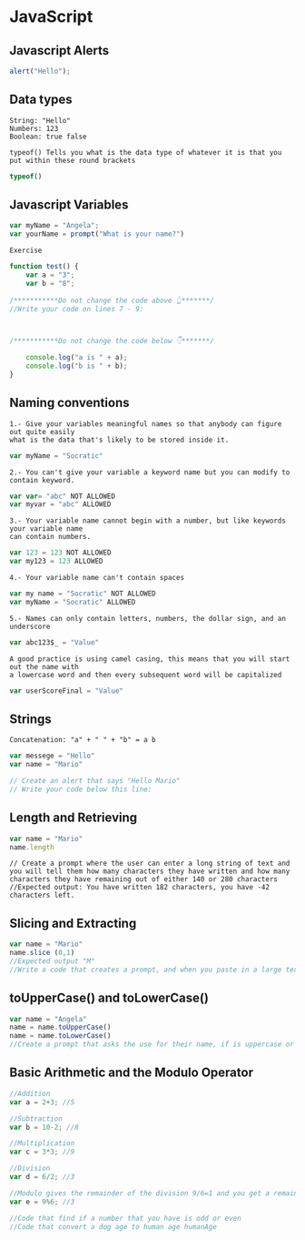 # JavaScript

## Javascript Alerts
```javascript
alert("Hello");
```

## Data types
```
String: "Hello"
Numbers: 123
Boolean: true false
```
```
typeof() Tells you what is the data type of whatever it is that you put within these round brackets
```
```javascript
typeof()
```

## Javascript Variables
```javascript
var myName = "Angela";
var yourName = prompt("What is your name?")
```
```
Exercise
```
```javascript
function test() {
    var a = "3";
    var b = "8";
    
/***********Do not change the code above 👆*******/
//Write your code on lines 7 - 9:



/***********Do not change the code below 👇*******/

    console.log("a is " + a);
    console.log("b is " + b);
}
```

## Naming conventions
```
1.- Give your variables meaningful names so that anybody can figure out quite easily
what is the data that's likely to be stored inside it.
```
```javascript
var myName = "Socratic"
```
```
2.- You can't give your variable a keyword name but you can modify to contain keyword.
```
```javascript
var var= "abc" NOT ALLOWED
var myvar = "abc" ALLOWED
```
```
3.- Your variable name cannot begin with a number, but like keywords your variable name
can contain numbers.
```
```javascript
var 123 = 123 NOT ALLOWED
var my123 = 123 ALLOWED
```
```
4.- Your variable name can't contain spaces
```
```javascript
var my name = "Socratic" NOT ALLOWED
var myName = "Socratic" ALLOWED
```
```
5.- Names can only contain letters, numbers, the dollar sign, and an underscore
```
```javascript
var abc123$_ = "Value"
```
```
A good practice is using camel casing, this means that you will start out the name with
a lowercase word and then every subsequent word will be capitalized
```
```javascript
var userScoreFinal = "Value"
```

## Strings
```
Concatenation: "a" + " " + "b" = a b
```
```javascript
var messege = "Hello"
var name = "Mario"

// Create an alert that says "Hello Mario"
// Write your code below this line:
```

## Length and Retrieving
```javascript
var name = "Mario"
name.length
```
```
// Create a prompt where the user can enter a long string of text and you will tell them how many characters they have written and how many characters they have remaining out of either 140 or 280 characters
//Expected output: You have written 182 characters, you have -42 characters left.
```

## Slicing and Extracting
```javascript
var name = "Mario"
name.slice (0,1)
//Expected output "M"
//Write a code that creates a prompt, and when you paste in a large text it should give you an alert that cuts your text down to only 140 characters.
```

## toUpperCase() and toLowerCase()
```javascript
var name = "Angela"
name = name.toUpperCase()
name = name.toLowerCase()
//Create a prompt that asks the use for their name, if is uppercase or lowercase, send them an alert that says "Hello, Name", the "Name" must be capitalized but only for the first character and non of the rest of the characters
```

## Basic Arithmetic and the Modulo Operator
```javascript
//Addition
var a = 2+3; //5

//Subtraction
var b = 10-2; //8

//Multiplication
var c = 3*3; //9

//Division
var d = 6/2; //3

//Modulo gives the remainder of the division 9/6=1 and you get a remainder of 3
var e = 9%6; //3

//Code that find if a number that you have is odd or even
//Code that convert a dog age to human age humanAge
```
